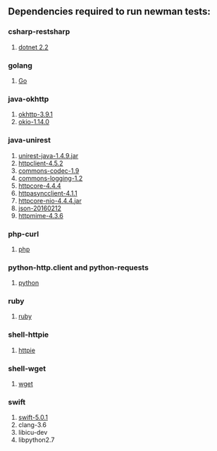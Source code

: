## Dependencies required to run newman tests:

### csharp-restsharp

1. [dotnet 2.2](https://dotnet.microsoft.com/download/dotnet-core/2.2)

### golang

1. [Go](https://golang.org/dl/)

### java-okhttp

1. [okhttp-3.9.1](http://central.maven.org/maven2/com/squareup/okhttp3/okhttp/3.9.1)
2. [okio-1.14.0](http://central.maven.org/maven2/com/squareup/okio/okio/1.14.0)

### java-unirest

1. [unirest-java-1.4.9.jar](http://central.maven.org/maven2/com/mashape/unirest/unirest-java/1.4.9)
2. [httpclient-4.5.2](http://central.maven.org/maven2/org/apache/httpcomponents/httpclient/4.5.2)
3. [commons-codec-1.9](http://central.maven.org/maven2/commons-codec/commons-codec/1.9)
4. [commons-logging-1.2](http://central.maven.org/maven2/commons-logging/commons-logging/1.2)
5. [httpcore-4.4.4](http://central.maven.org/maven2/org/apache/httpcomponents/httpcore/4.4.4)
6. [httpasyncclient-4.1.1](http://central.maven.org/maven2/org/apache/httpcomponents/httpasyncclient/4.1.1)
7. [httpcore-nio-4.4.4.jar](http://central.maven.org/maven2/org/apache/httpcomponents/httpcore-nio/4.4.4)
8. [json-20160212](http://central.maven.org/maven2/org/json/json/20160212)
9. [httpmime-4.3.6](http://central.maven.org/maven2/org/apache/httpcomponents/httpmime/4.3.6)

### php-curl

1. [php](https://www.php.net/downloads.php)

### python-http.client and python-requests

1. [python](https://www.python.org/downloads)

### ruby

1. [ruby](https://www.ruby-lang.org/en/downloads)

### shell-httpie

1. [httpie](https://httpie.org/#installation)

### shell-wget

1. [wget](https://www.gnu.org/software/wget)

### swift

1. [swift-5.0.1](https://swift.org/builds/swift-5.0.1-release/ubuntu1604/swift-5.0.1-RELEASE)
2. clang-3.6
3. libicu-dev
4. libpython2.7
